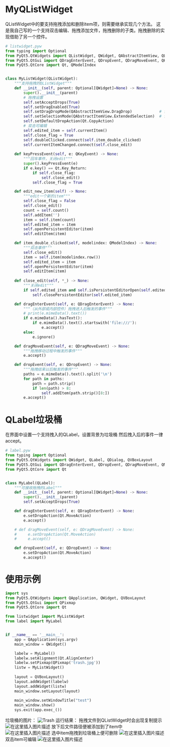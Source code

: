 ﻿---
date: 2020-05-13 09:50:18
tags:
    - 有趣的编程实践
---

# MyQListWidget
QListWidget中的要支持拖拽添加和删除item项，则需要继承实现几个方法。
这是我自己写的一个支持双击编辑、拖拽添加文件，拖拽删除的子类。拖拽删除的实现借助了另一个控件。
```py
# listwidget.pyw
from typing import Optional
from PyQt5.QtWidgets import QListWidget, QWidget, QAbstractItemView, QListWidgetItem
from PyQt5.QtGui import QDragEnterEvent, QDropEvent, QDragMoveEvent, QKeyEvent
from PyQt5.QtCore import Qt, QModelIndex


class MyListWidget(QListWidget):
    """支持拖拽的QListWidget"""
    def __init__(self, parent: Optional[QWidget]=None) -> None:
        super().__init__(parent)
        # 拖拽设置
        self.setAcceptDrops(True)
        self.setDragEnabled(True)
        self.setDragDropMode(QAbstractItemView.DragDrop)            # 设置拖放
        self.setSelectionMode(QAbstractItemView.ExtendedSelection)  # 设置选择多个
        self.setDefaultDropAction(Qt.CopyAction)
        # 双击可编辑
        self.edited_item = self.currentItem()
        self.close_flag = True
        self.doubleClicked.connect(self.item_double_clicked)
        self.currentItemChanged.connect(self.close_edit)
    
    def keyPressEvent(self, e: QKeyEvent) -> None:
        """回车事件，关闭edit"""
        super().keyPressEvent(e)
        if e.key() == Qt.Key_Return:
            if self.close_flag:
                self.close_edit()
            self.close_flag = True

    def edit_new_item(self) -> None:
        """edit一个新的item"""
        self.close_flag = False
        self.close_edit()
        count = self.count()
        self.addItem('')
        item = self.item(count)
        self.edited_item = item
        self.openPersistentEditor(item)
        self.editItem(item)

    def item_double_clicked(self, modelindex: QModelIndex) -> None:
        """双击事件"""
        self.close_edit()
        item = self.item(modelindex.row())
        self.edited_item = item
        self.openPersistentEditor(item)
        self.editItem(item)
    
    def close_edit(self, *_) -> None:
        """关闭edit"""
        if self.edited_item and self.isPersistentEditorOpen(self.edited_item):
            self.closePersistentEditor(self.edited_item)

    def dragEnterEvent(self, e: QDragEnterEvent) -> None:
        """（从外部或内部控件）拖拽进入后触发的事件"""
        # print(e.mimeData().text())
        if e.mimeData().hasText():
            if e.mimeData().text().startswith('file:///'):
                e.accept()
        else:
            e.ignore()

    def dragMoveEvent(self, e: QDragMoveEvent) -> None:
        """拖拽移动过程中触发的事件"""
        e.accept()

    def dropEvent(self, e: QDropEvent) -> None:
        """拖拽结束以后触发的事件"""
        paths = e.mimeData().text().split('\n')
        for path in paths:
            path = path.strip()
            if len(path) > 8:
                self.addItem(path.strip()[8:])
        e.accept()

```

# QLabel垃圾桶
在界面中设置一个支持拽入的QLabel，设置背景为垃圾桶
然后拽入后的事件一律accept。

```py
# label.pyw
from typing import Optional
from PyQt5.QtWidgets import QWidget, QLabel, QDialog, QVBoxLayout
from PyQt5.QtGui import QDragEnterEvent, QDropEvent, QDragMoveEvent, QMouseEvent, QPixmap
from PyQt5.QtCore import Qt


class MyLabel(QLabel):
    """可接收拖拽的Label"""
    def __init__(self, parent: Optional[QWidget]=None) -> None:
        super().__init__(parent)
        self.setAcceptDrops(True)

    def dragEnterEvent(self, e: QDragEnterEvent) -> None:
        e.setDropAction(Qt.MoveAction)
        e.accept()

    # def dragMoveEvent(self, e: QDragMoveEvent) -> None:
    #     e.setDropAction(Qt.MoveAction)
    #     e.accept()

    def dropEvent(self, e: QDropEvent) -> None:
        e.setDropAction(Qt.MoveAction)
        e.accept()
```

# 使用示例
```py
import sys
from PyQt5.QtWidgets import QApplication, QWidget, QVBoxLayout
from PyQt5.QtGui import QPixmap
from PyQt5.QtCore import Qt

from listwidget import MyListWidget
from label import MyLabel


if __name__ == '__main__':
    app = QApplication(sys.argv)
    main_window = QWidget()

    labelw = MyLabel()
    labelw.setAlignment(Qt.AlignCenter)
    labelw.setPixmap(QPixmap('trash.jpg'))
    listw = MyListWidget()
    
    layout = QVBoxLayout()
    layout.addWidget(labelw)
    layout.addWidget(listw)
    main_window.setLayout(layout)
    
    main_window.setWindowTitle("test")
    main_window.show()
    sys.exit(app.exec_())

```
垃圾桶的图片：
![Trash](https://img-blog.csdnimg.cn/2020051309005233.jpg)
运行结果：
拖拽文件到QListWidget时会出现复制提示
![在这里插入图片描述](https://img-blog.csdnimg.cn/20200513090155103.png?x-oss-process=image/watermark,type_ZmFuZ3poZW5naGVpdGk,shadow_10,text_aHR0cHM6Ly9ibG9nLmNzZG4ubmV0L3dlaXhpbl80NDk3MjkxMQ==,size_16,color_FFFFFF,t_70)
放下后文件路径便被添加到了item中
![在这里插入图片描述](https://img-blog.csdnimg.cn/20200513090230913.png?x-oss-process=image/watermark,type_ZmFuZ3poZW5naGVpdGk,shadow_10,text_aHR0cHM6Ly9ibG9nLmNzZG4ubmV0L3dlaXhpbl80NDk3MjkxMQ==,size_16,color_FFFFFF,t_70)
选中item拖拽到垃圾桶上便可删除
![在这里插入图片描述](https://img-blog.csdnimg.cn/20200513090428621.png?x-oss-process=image/watermark,type_ZmFuZ3poZW5naGVpdGk,shadow_10,text_aHR0cHM6Ly9ibG9nLmNzZG4ubmV0L3dlaXhpbl80NDk3MjkxMQ==,size_16,color_FFFFFF,t_70)
双击item可编辑
![在这里插入图片描述](https://img-blog.csdnimg.cn/2020051309061279.png?x-oss-process=image/watermark,type_ZmFuZ3poZW5naGVpdGk,shadow_10,text_aHR0cHM6Ly9ibG9nLmNzZG4ubmV0L3dlaXhpbl80NDk3MjkxMQ==,size_16,color_FFFFFF,t_70)

